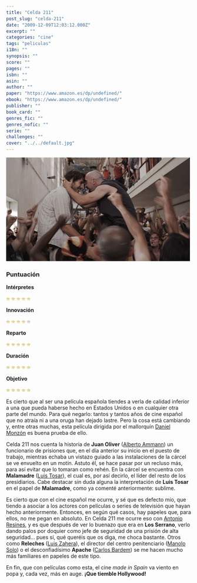 ```yaml
---
title: "Celda 211"
post_slug: "celda-211"
date: "2009-12-09T12:03:12.000Z"
excerpt: ""
categories: "cine"
tags: "peliculas"
i18n: ""
synopsis: ""
score: ""
pages: ""
isbn: ""
asin: ""
author: ""
paper: "https://www.amazon.es/dp/undefined/"
ebook: "https://www.amazon.es/dp/undefined/"
publisher: ""
book_card: ""
genres_fic: ""
genres_nofic: ""
serie: ""
challenges: ""
cover: "../../default.jpg"
---
```


![Celda 211](images/Celda211.jpg "Celda 211")

### Puntuación

**Intérpretes**

![](images/star.png) ![](images/star.png) ![](images/star.png) ![](images/star.png) ![](images/star.png)

**Innovación**

![](images/star.png) ![](images/star.png) ![](images/star.png) ![](images/star.png) ![](images/no-star.png)

**Reparto**

![](images/star.png) ![](images/star.png) ![](images/star.png) ![](images/star.png) ![](images/star.png)

**Duración**

![](images/star.png) ![](images/star.png) ![](images/star.png) ![](images/star.png) ![](images/star.png)

**Objetivo**

![](images/star.png) ![](images/star.png) ![](images/star.png) ![](images/star.png) ![](images/star.png)

Es cierto que al ser una película española tiendes a verla de calidad inferior a una que pueda haberse hecho en Estados Unidos o en cualquier otra parte del mundo. Para qué negarlo: tantos y tantos años de cine español que no atraía ni a una oruga han dejado lastre. Pero la cosa está cambiando y, entre otras muchas, esta película dirigida por el mallorquín [Daniel Monzón](http://www.imdb.es/name/nm0600409/) es buena prueba de ello.

Celda 211 nos cuenta la historia de **Juan Oliver** ([Alberto Ammann](http://www.imdb.es/name/nm2975962/)) un funcionario de prisiones que, en el día anterior su inicio en el puesto de trabajo, mientras echaba un vistazo guiado a las instalaciones de la cárcel se ve envuelto en un motín. Astuto él, se hace pasar por un recluso más, para así evitar que lo tomaran como rehén. En la cárcel se encuentra con **Malamadre** ([Luis Tosar](http://www.imdb.es/name/nm0869088/)), el cual es, por así decirlo, el líder del resto de los presidiarios. Cabe destacar sin duda alguna la interpretación de **Luis Tosar** en el papel de **Malamadre**, como ya comenté anteriormente: sublime.

Es cierto que con el cine español me ocurre, y sé que es defecto mío, que tiendo a asociar a los actores con películas o series de televisión que hayan hecho anteriormente. Entonces, en según qué casos, hay papeles que, para ellos, no me pegan en absoluto. En Celda 211 me ocurre eso con [Antonio Resines](http://www.imdb.es/name/nm0720277/), y es que después de ver lo buenazo que era en **Los Serrano**, verlo dando palos por doquier como jefe de seguridad de una prisión de alta seguridad… pues sí, qué queréis que os diga, me choca bastante. Otros como **Releches** ([Luis Zahera](http://www.imdb.es/name/nm0951958/)), el director del centro penitenciario ([Manolo Solo](http://www.imdb.es/name/nm1254805/)) o el desconfiadísimo **Apache** ([Carlos Bardem](http://www.imdb.es/name/nm0054214/)) se me hacen mucho más familiares en papeles de este tipo.

En fin, que con películas como esta, el cine _made in Spain_ va viento en popa y, cada vez, más en auge. **¡Que tiemble Hollywood!**
